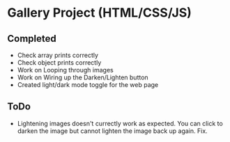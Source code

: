 # Gallery Project (HTML/CSS/JS)

## Completed
- Check array prints correctly 
- Check object prints correctly 
- Work on Looping through images 
- Work on Wiring up the Darken/Lighten button  
- Created light/dark mode toggle for the web page 

## ToDo
- Lightening images doesn't currectly work as expected. You can click to darken the image but cannot lighten the image back up again. Fix. 